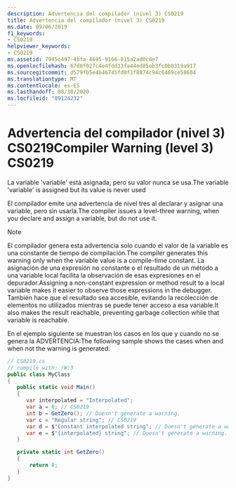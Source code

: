 ```yaml
---
description: Advertencia del compilador (nivel 3) CS0219
title: Advertencia del compilador (nivel 3) CS0219
ms.date: 09/06/2019
f1_keywords:
- CS0219
helpviewer_keywords:
- CS0219
ms.assetid: 7945c497-4bfa-4695-9166-815a2ad0c8e7
ms.openlocfilehash: 67d8f027c4e4fdd33fa44ed85eb3fc0b8319a917
ms.sourcegitcommit: d579fb5e4b46745fd0f1f8874c94c6469ce58604
ms.translationtype: MT
ms.contentlocale: es-ES
ms.lasthandoff: 08/30/2020
ms.locfileid: "89124232"
---
```

# <a name="compiler-warning-level-3-cs0219"></a><span data-ttu-id="d3414-103">Advertencia del compilador (nivel 3) CS0219</span><span class="sxs-lookup"><span data-stu-id="d3414-103">Compiler Warning (level 3) CS0219</span></span>
<span data-ttu-id="d3414-104">La variable 'variable' está asignada, pero su valor nunca se usa.</span><span class="sxs-lookup"><span data-stu-id="d3414-104">The variable 'variable' is assigned but its value is never used</span></span>

 <span data-ttu-id="d3414-105">El compilador emite una advertencia de nivel tres al declarar y asignar una variable, pero sin usarla.</span><span class="sxs-lookup"><span data-stu-id="d3414-105">The compiler issues a level-three warning, when you declare and assign a variable, but do not use it.</span></span>

 > [!NOTE]
 > <span data-ttu-id="d3414-106">El compilador genera esta advertencia solo cuando el valor de la variable es una constante de tiempo de compilación.</span><span class="sxs-lookup"><span data-stu-id="d3414-106">The compiler generates this warning only when the variable value is a compile-time constant.</span></span> <span data-ttu-id="d3414-107">La asignación de una expresión no constante o el resultado de un método a una variable local facilita la observación de esas expresiones en el depurador.</span><span class="sxs-lookup"><span data-stu-id="d3414-107">Assigning a non-constant expression or method result to a local variable makes it easier to observe those expressions in the debugger.</span></span> <span data-ttu-id="d3414-108">También hace que el resultado sea accesible, evitando la recolección de elementos no utilizados mientras se puede tener acceso a esa variable.</span><span class="sxs-lookup"><span data-stu-id="d3414-108">It also makes the result reachable, preventing garbage collection while that variable is reachable.</span></span>

 <span data-ttu-id="d3414-109">En el ejemplo siguiente se muestran los casos en los que y cuando no se genera la ADVERTENCIA:</span><span class="sxs-lookup"><span data-stu-id="d3414-109">The following sample shows the cases when and when not the warning is generated:</span></span>

```csharp
// CS0219.cs
// compile with: /W:3
public class MyClass
{
   public static void Main()
   {
      var interpolated = "Interpolated";
      var a = 0; // CS0219
      int b = GetZero(); // Doesn't generate a warning.
      var c = "Regular string"; // CS0219
      var d = $"Constant interpolated string"; // Doesn't generate a warning.
      var e = $"{interpolated} string"; // Doesn't generate a warning.
   }

   private static int GetZero()
   {
       return 0;
   }
}  
```
